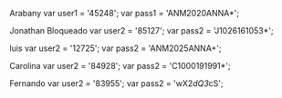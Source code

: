 Arabany
var user1 = '45248';
var pass1 = 'ANM2020ANNA*';

Jonathan Bloqueado
var user2 = '85127';
var pass2 = 'J1026161053*';

luis
var user2 = '12725';
var pass2 = 'ANM2025ANNA+';

Carolina
var user2 = '84928';
var pass2 = 'C1000191991*';

Fernando
var user2 = '83955';
var pass2 = 'wX2*dQ3*cS';





